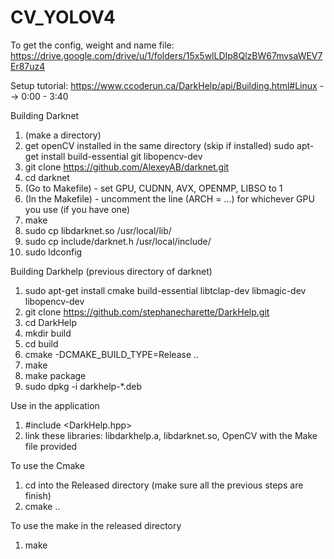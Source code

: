 # CV_YOLOV4

To get the config, weight and name file: https://drive.google.com/drive/u/1/folders/15x5wlLDIp8QlzBW67mvsaWEV7Er87uz4

Setup tutorial: https://www.ccoderun.ca/DarkHelp/api/Building.html#Linux -->  0:00 - 3:40

Building Darknet

1) (make a directory) 
2) get openCV installed in the same directory (skip if installed)
sudo apt-get install build-essential git libopencv-dev
3) git clone https://github.com/AlexeyAB/darknet.git
4) cd darknet
5) (Go to Makefile) - set GPU, CUDNN, AVX, OPENMP, LIBSO to 1
6) (In the Makefile) - uncomment the line (ARCH = ...) for whichever GPU you use (if you have one)
7) make
8) sudo cp libdarknet.so /usr/local/lib/
9) sudo cp include/darknet.h /usr/local/include/
10) sudo ldconfig

Building Darkhelp (previous directory of darknet)
1) sudo apt-get install cmake build-essential libtclap-dev libmagic-dev libopencv-dev
2) git clone https://github.com/stephanecharette/DarkHelp.git
3) cd DarkHelp
4) mkdir build
5) cd build
6) cmake -DCMAKE_BUILD_TYPE=Release ..
7) make
8) make package 
9) sudo dpkg -i darkhelp-*.deb

Use in the application
1) #include <DarkHelp.hpp>
2) link these libraries: libdarkhelp.a, libdarknet.so, OpenCV with the Make file provided


To use the Cmake
1) cd into the Released directory (make sure all the previous steps are finish)
2) cmake ..

To use the make in the released directory
1) make
